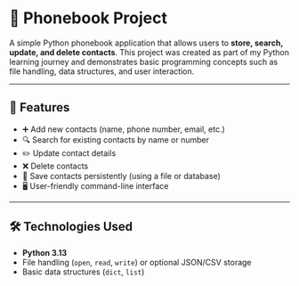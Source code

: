 # 📖 Phonebook Project

A simple Python phonebook application that allows users to **store, search, update, and delete contacts**.
This project was created as part of my Python learning journey and demonstrates basic programming concepts such as file handling, data structures, and user interaction.

---

## 🚀 Features
- ➕ Add new contacts (name, phone number, email, etc.)
- 🔍 Search for existing contacts by name or number
- ✏️ Update contact details
- ❌ Delete contacts
- 💾 Save contacts persistently (using a file or database)
- 🖥️ User-friendly command-line interface

---

## 🛠️ Technologies Used
- **Python 3.13**
- File handling (`open`, `read`, `write`) or optional JSON/CSV storage
- Basic data structures (`dict`, `list`)